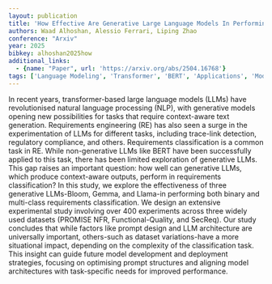 ```yaml
---
layout: publication
title: 'How Effective Are Generative Large Language Models In Performing Requirements Classification?'
authors: Waad Alhoshan, Alessio Ferrari, Liping Zhao
conference: "Arxiv"
year: 2025
bibkey: alhoshan2025how
additional_links:
  - {name: "Paper", url: 'https://arxiv.org/abs/2504.16768'}
tags: ['Language Modeling', 'Transformer', 'BERT', 'Applications', 'Model Architecture', 'Fine-Tuning', 'Prompting', 'Pretraining Methods']
---
```

In recent years, transformer-based large language models (LLMs) have
revolutionised natural language processing (NLP), with generative models
opening new possibilities for tasks that require context-aware text generation.
Requirements engineering (RE) has also seen a surge in the experimentation of
LLMs for different tasks, including trace-link detection, regulatory
compliance, and others. Requirements classification is a common task in RE.
While non-generative LLMs like BERT have been successfully applied to this
task, there has been limited exploration of generative LLMs. This gap raises an
important question: how well can generative LLMs, which produce context-aware
outputs, perform in requirements classification? In this study, we explore the
effectiveness of three generative LLMs-Bloom, Gemma, and Llama-in performing
both binary and multi-class requirements classification. We design an extensive
experimental study involving over 400 experiments across three widely used
datasets (PROMISE NFR, Functional-Quality, and SecReq). Our study concludes
that while factors like prompt design and LLM architecture are universally
important, others-such as dataset variations-have a more situational impact,
depending on the complexity of the classification task. This insight can guide
future model development and deployment strategies, focusing on optimising
prompt structures and aligning model architectures with task-specific needs for
improved performance.
